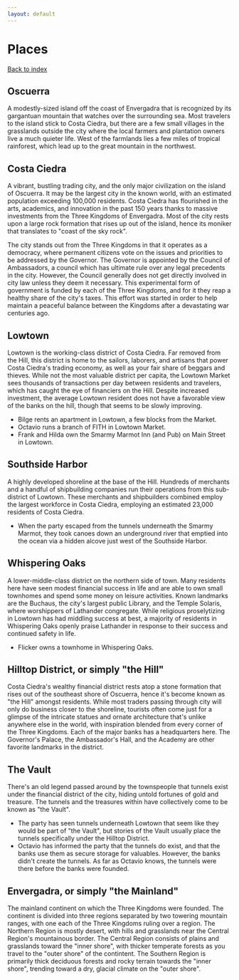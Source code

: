 ```yaml
---
layout: default
---
```

# Places

[Back to index](/bnb)

## Oscuerra

A modestly-sized island off the coast of Envergadra that is recognized by its gargantuan mountain that watches over the surrounding sea. Most travelers to the island stick to Costa Ciedra, but there are a few small villages in the grasslands outside the city where the local farmers and plantation owners live a much quieter life. West of the farmlands lies a few miles of tropical rainforest, which lead up to the great mountain in the northwest.

## Costa Ciedra

A vibrant, bustling trading city, and the only major civilization on the island of Oscuerra. It may be the largest city in the known world, with an estimated population exceeding 100,000 residents. Costa Ciedra has flourished in the arts, academics, and innovation in the past 150 years thanks to massive investments from the Three Kingdoms of Envergadra. Most of the city rests upon a large rock formation that rises up out of the island, hence its moniker that translates to "coast of the sky rock".

The city stands out from the Three Kingdoms in that it operates as a democracy, where permanent citizens vote on the issues and priorities to be addressed by the Governor. The Governor is appointed by the Council of Ambassadors, a council which has ultimate rule over any legal precedents in the city. However, the Council generally does not get directly involved in city law unless they deem it necessary. This experimental form of government is funded by each of the Three Kingdoms, and for it they reap a healthy share of the city's taxes. This effort was started in order to help maintain a peaceful balance between the Kingdoms after a devastating war centuries ago.

## Lowtown

Lowtown is the working-class district of Costa Ciedra. Far removed from the Hill, this district is home to the sailors, laborers, and artisans that power Costa Ciedra's trading economy, as well as your fair share of beggars and thieves. While not the most valuable district per capita, the Lowtown Market sees thousands of transactions per day between residents and travelers, which has caught the eye of financiers on the Hill. Despite increased investment, the average Lowtown resident does not have a favorable view of the banks on the hill, though that seems to be slowly improving.

* Bilge rents an apartment in Lowtown, a few blocks from the Market.
* Octavio runs a branch of FITH in Lowtown Market.
* Frank and Hilda own the Smarmy Marmot Inn (and Pub) on Main Street in Lowtown.

## Southside Harbor

A highly developed shoreline at the base of the Hill. Hundreds of merchants and a handful of shipbuilding companies run their operations from this sub-district of Lowtown. These merchants and shipbuilders combined employ the largest workforce in Costa Ciedra, employing an estimated 23,000 residents of Costa Ciedra.

* When the party escaped from the tunnels underneath the Smarmy Marmot, they took canoes down an underground river that emptied into the ocean via a hidden alcove just west of the Southside Harbor.

## Whispering Oaks

A lower-middle-class district on the northern side of town. Many residents here have seen modest financial success in life and are able to own small townhomes and spend some money on leisure activities. Known landmarks are the Buchaus, the city's largest public Library, and the Temple Solaris, where worshippers of Lathander congregate. While religious proselytizing in Lowtown has had middling success at best, a majority of residents in Whispering Oaks openly praise Lathander in response to their success and continued safety in life.

* Flicker owns a townhome in Whispering Oaks.

## Hilltop District, or simply "the Hill"

Costa Ciedra's wealthy financial district rests atop a stone formation that rises out of the southeast shore of Oscuerra, hence it's become known as "the Hill" amongst residents. While most traders passing through city will only do business closer to the shoreline, tourists often come just for a glimpse of the intricate statues and ornate architecture that's unlike anywhere else in the world, with inspiration blended from every corner of the Three Kingdoms. Each of the major banks has a headquarters here. The Governor's Palace, the Ambassador's Hall, and the Academy are other favorite landmarks in the district.

## The Vault

There's an old legend passed around by the townspeople that tunnels exist under the financial district of the city, hiding untold fortunes of gold and treasure. The tunnels and the treasures within have collectively come to be known as "the Vault".

* The party has seen tunnels underneath Lowtown that seem like they would be part of "the Vault", but stories of the Vault usually place the tunnels specifically under the Hilltop District.
* Octavio has informed the party that the tunnels do exist, and that the banks use them as secure storage for valuables. However, the banks didn't create the tunnels. As far as Octavio knows, the tunnels were there before the banks were founded.

## Envergadra, or simply "the Mainland"

The mainland continent on which the Three Kingdoms were founded. The continent is divided into three regions separated by two towering mountain ranges, with one each of the Three Kingdoms ruling over a region. The Northern Region is mostly desert, with hills and grasslands near the Central Region's mountainous border. The Central Region consists of plains and grasslands toward the "inner shore", with thicker temperate forests as you travel to the "outer shore" of the contintent. The Southern Region is primarily thick deciduous forests and rocky terrain towards the "inner shore", trending toward a dry, glacial climate on the "outer shore".